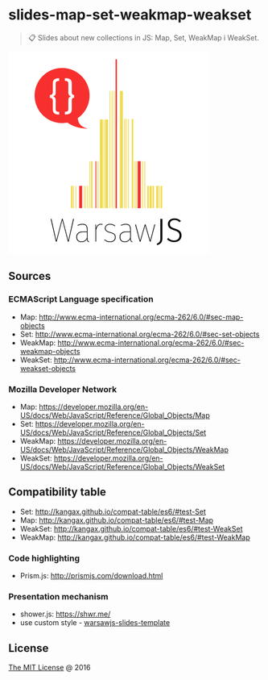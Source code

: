 # slides-map-set-weakmap-weakset

> :clipboard: Slides about new collections in JS: Map, Set, WeakMap i WeakSet. 

![Logo](/pictures/logo/warsawjs-logo-light.png)

## Sources

### ECMAScript Language specification

* Map: http://www.ecma-international.org/ecma-262/6.0/#sec-map-objects
* Set: http://www.ecma-international.org/ecma-262/6.0/#sec-set-objects
* WeakMap: http://www.ecma-international.org/ecma-262/6.0/#sec-weakmap-objects
* WeakSet: http://www.ecma-international.org/ecma-262/6.0/#sec-weakset-objects

### Mozilla Developer Network

* Map: https://developer.mozilla.org/en-US/docs/Web/JavaScript/Reference/Global_Objects/Map
* Set: https://developer.mozilla.org/en-US/docs/Web/JavaScript/Reference/Global_Objects/Set
* WeakMap: https://developer.mozilla.org/en-US/docs/Web/JavaScript/Reference/Global_Objects/WeakMap
* WeakSet: https://developer.mozilla.org/en-US/docs/Web/JavaScript/Reference/Global_Objects/WeakSet

## Compatibility table

* Set: http://kangax.github.io/compat-table/es6/#test-Set
* Map: http://kangax.github.io/compat-table/es6/#test-Map
* WeakSet: http://kangax.github.io/compat-table/es6/#test-WeakSet
* WeakMap: http://kangax.github.io/compat-table/es6/#test-WeakMap

### Code highlighting

* Prism.js: http://prismjs.com/download.html

### Presentation mechanism

* shower.js: https://shwr.me/
* use custom style - [warsawjs-slides-template](https://github.com/warsawjs/warsawjs-slides-template)

## License

[The MIT License](http://piecioshka.mit-license.org) @ 2016
